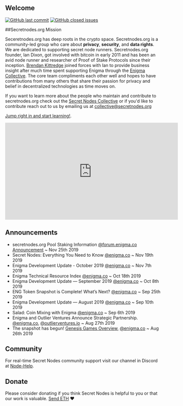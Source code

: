 ## Welcome

[![GitHub last commit](https://img.shields.io/github/last-commit/secretnodes/learn)](https://github.com/secretnodes/learn/commits/master)
[![GitHub closed issues](https://img.shields.io/github/issues-closed/secretnodes/learn)](https://github.com/secretnodes/learn/issues)

##Secretnodes.org Mission

Seceretnodes.org has deep roots in the crypto space. Secretnodes.org is a community-led group who care about **privacy**, **security**, and **data rights**. We are dedicated to supporting secret node runners. Secretnodes.org founder, Ian Dixon, got involved with bitcoin in early 2011 and has been an avid node runner and researcher of Proof of Stake Protocols since their inception. [Brendan Kittredge](https://blog.enigma.co/meet-the-enigma-ambassadors-2-brendan-kittredge-2b3ebc0417c6) joined forces with Ian to provide business insight after much time spent supporting Enigma through the [Enigma Collective](https://blog.enigma.co/introducing-the-enigma-collective-3b5cefdda167). The core team compliments each other well and hopes to have contributions from many others that share their passion for privacy and belief in decentralized technologies as time moves on.

If you want to learn more about the people who maintain and contribute to secretnodes.org check out the [Secret Nodes Collective](https://collective.secretnodes.org) or if you'd like to contribute reach out to us by emailing us at collective@secretnodes.org

[Jump right in and start learning!](https://secretnodes.org/#/enigma-quickstart).

<iframe width="560" height="315" src="https://www.youtube.com/embed/z1NydoKd_Q0" frameborder="0" allow="accelerometer; autoplay; encrypted-media; gyroscope; picture-in-picture" allowfullscreen></iframe>

## Announcements

- secretnodes.org Pool Staking Information [@forum.enigma.co Announcement](https://forum.enigma.co/t/secretnodes-org-pool-staking-information/1167) ~ Nov 25th 2019
- Secret Nodes: Everything You Need to Know [@enigma.co](https://blog.enigma.co/secret-nodes-everything-you-need-to-know-2c75c72046e2) ~ Nov 19th 2019
- Enigma Development Update - October 2019 [@enigma.co](https://blog.enigma.co/enigma-development-update-october-2019-663352690309) ~ Nov 7th 2019
- Enigma Technical Resource Index [@enigma.co](https://blog.enigma.co/enigma-technical-resource-index-bd9110714ea6) ~ Oct 18th 2019
- Enigma Development Update — September 2019 [@enigma.co](https://blog.enigma.co/enigma-development-update-september-2019-fe0637ad0376) ~ Oct 8th 2019
- ENG Token Snapshot is Complete! What’s Next? [@enigma.co](https://blog.enigma.co/eng-token-snapshot-is-complete-whats-next-da859a20699f) ~ Sep 25th 2019
- Enigma Development Update — August 2019 [@enigma.co](https://blog.enigma.co/enigma-development-update-august-2019-298ccadfcd1e) ~ Sep 10th 2019
- Salad: Coin Mixing with Enigma [@enigma.co](https://blog.enigma.co/salad-coin-mixing-with-enigma-1c565adee79c) ~ Sep 6th 2019
- Enigma and Outlier Ventures Announce Strategic Partnership. [@enigma.co](http://bit.ly/2zqcR6G), [@outlierventures.io](https://outlierventures.io/outlier-ventures-announces-strategic-partnership-with-enigma-protocol/) ~ Aug 27th 2019
- The snapshot has begun! [Genesis Games Overview](/genesisgames-overview?id=when-is-the-eng-snapshot-window), [@enigma.co](https://blog.enigma.co/eng-mainnet-token-snapshot-dates-and-next-steps-d3b9626b30d5) ~ Aug 26th 2019

## Community

For real-time Secret Nodes community support visit our channel in Discord at [Node-Help](https://discord.gg/rNRjKFy).

## Donate

Please consider donating if you think Secret Nodes is helpful to you or that our work is valuable. [Send ETH](https://etherscan.io/address/donations.secretnodes.eth) :heart:
